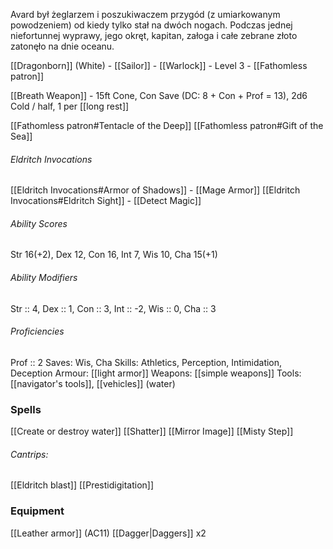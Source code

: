 Avard był żeglarzem i poszukiwaczem przygód (z umiarkowanym powodzeniem) od kiedy tylko stał na dwóch nogach.
Podczas jednej niefortunnej wyprawy, jego okręt, kapitan, załoga i całe zebrane złoto zatonęło na dnie oceanu.



[[Dragonborn]] (White) - [[Sailor]] - [[Warlock]] - Level 3 - [[Fathomless patron]]

[[Breath Weapon]] -  15ft Cone, Con Save (DC: 8 + Con + Prof = 13),  2d6 Cold / half, 1 per [[long rest]]

[[Fathomless patron#Tentacle of the Deep]]
[[Fathomless patron#Gift of the Sea]]

###### Eldritch Invocations
[[Eldritch Invocations#Armor of Shadows]] - [[Mage Armor]]
[[Eldritch Invocations#Eldritch Sight]] - [[Detect Magic]]
###### Ability Scores
Str 16(+2), Dex 12, Con 16, Int 7, Wis 10, Cha 15(+1)
###### Ability Modifiers
Str :: 4, Dex :: 1, Con :: 3, Int :: -2, Wis :: 0, Cha :: 3
###### Proficiencies
Prof :: 2
Saves: Wis, Cha
Skills: Athletics, Perception, Intimidation, Deception
Armour: [[light armor]]
Weapons: [[simple weapons]]
Tools: [[navigator's tools]], [[vehicles]] (water)

### Spells
[[Create or destroy water]]
[[Shatter]]
[[Mirror Image]]
[[Misty Step]]
###### Cantrips:
[[Eldritch blast]]
[[Prestidigitation]]

### Equipment
[[Leather armor]] (AC11)
[[Dagger|Daggers]] x2
